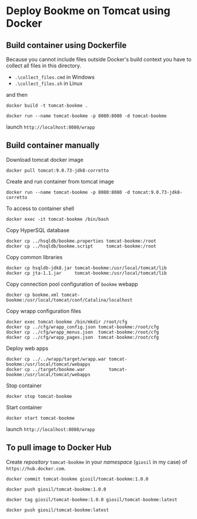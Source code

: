 # Deploy Bookme on Tomcat using Docker

## Build container using Dockerfile

Because you cannot include files outside Docker's build context you have to collect all files in this directory.

- `.\collect_files.cmd` in Windows
- `.\collect_files.sh`  in Linux

and then

`docker build -t tomcat-bookme .`

`docker run --name tomcat-bookme -p 8080:8080 -d tomcat-bookme`

launch `http://localhost:8080/wrapp`

## Build container manually

Download tomcat docker image

```
docker pull tomcat:9.0.73-jdk8-corretto
```

Create and run container from tomcat image

```
docker run --name tomcat-bookme -p 8080:8080 -d tomcat:9.0.73-jdk8-corretto
```

To access to container shell

```
docker exec -it tomcat-bookme /bin/bash
```

Copy HyperSQL database

```
docker cp ../hsqldb/bookme.properties tomcat-bookme:/root
docker cp ../hsqldb/bookme.script     tomcat-bookme:/root
```

Copy common libraries

```
docker cp hsqldb-jdk8.jar tomcat-bookme:/usr/local/tomcat/lib
docker cp jta-1.1.jar     tomcat-bookme:/usr/local/tomcat/lib
```

Copy connection pool configuration of `bookme` webapp

```
docker cp bookme.xml tomcat-bookme:/usr/local/tomcat/conf/Catalina/localhost
```

Copy wrapp configuration files

```
docker exec tomcat-bookme /bin/mkdir /root/cfg
docker cp ../cfg/wrapp_config.json tomcat-bookme:/root/cfg
docker cp ../cfg/wrapp_menus.json  tomcat-bookme:/root/cfg
docker cp ../cfg/wrapp_pages.json  tomcat-bookme:/root/cfg
```

Deploy web apps

```
docker cp ../../wrapp/target/wrapp.war tomcat-bookme:/usr/local/tomcat/webapps
docker cp ../target/bookme.war         tomcat-bookme:/usr/local/tomcat/webapps
```

Stop container

```
docker stop tomcat-bookme
```

Start container

```
docker start tomcat-bookme
```

launch `http://localhost:8080/wrapp`

## To pull image to Docker Hub

Create *repository* `tomcat-bookme` in your *namespace* (`giosil` in my case) of `https://hub.docker.com`.

```
docker commit tomcat-bookme giosil/tomcat-bookme:1.0.0

docker push giosil/tomcat-bookme:1.0.0

docker tag giosil/tomcat-bookme:1.0.0 giosil/tomcat-bookme:latest

docker push giosil/tomcat-bookme:latest
```

